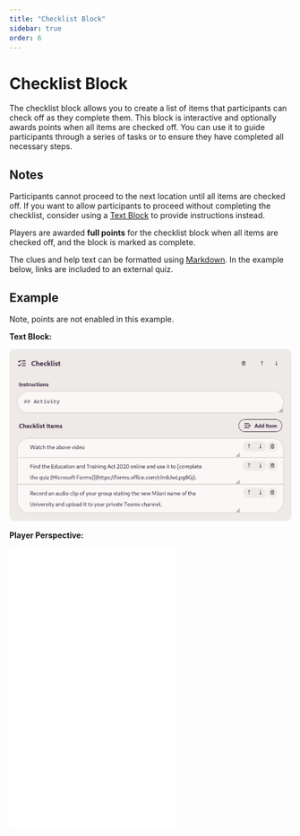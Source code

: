 ```yaml
---
title: "Checklist Block"
sidebar: true
order: 6
---
```


# Checklist Block

The checklist block allows you to create a list of items that participants can check off as they complete them. This block is interactive and optionally awards points when all items are checked off. You can use it to guide participants through a series of tasks or to ensure they have completed all necessary steps.

## Notes

Participants cannot proceed to the next location until all items are checked off. If you want to allow participants to proceed without completing the checklist, consider using a [Text Block](/docs/user/blocks/text) to provide instructions instead.

Players are awarded **full points** for the checklist block when all items are checked off, and the block is marked as complete.

The clues and help text can be formatted using [Markdown](/docs/user/markdown-guide). In the example below, links are included to an external quiz.

## Example

Note, points are not enabled in this example.

**Text Block:**

![](/static/images/docs/user/blocks/block-checklist.webp)

**Player Perspective:**

<iframe height="500px" src="/static/images/docs/user/blocks/block-checklist-preview.mp4" frameborder="0" allowfullscreen></iframe>
